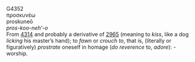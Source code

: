 G4352  
προσκυνέω  
proskuneō  
*pros-koo-neh‘-o*  
From [4314](g4314) and probably a derivative of [2965](g2965) (meaning
to *kiss*, like a dog *licking* his master’s hand); to *fawn* or
*crouch* *to*, that is, (literally or figuratively) *prostrate* oneself
in homage (*do* *reverence* to, *adore*): - worship.  
